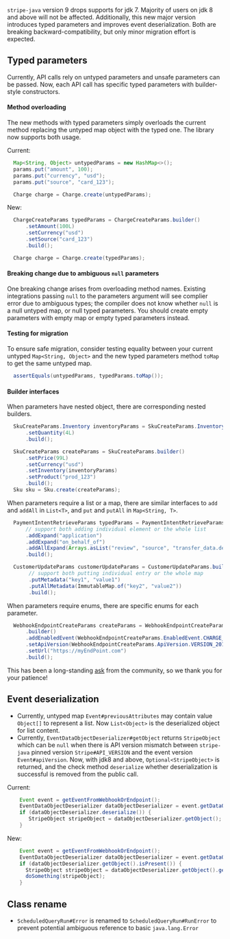 `stripe-java` version 9 drops supports for jdk 7. Majority of users on jdk 8 and above will not be affected. Additionally, this new major version introduces typed parameters and improves event deserialization. Both are breaking backward-compatibility, but only minor migration effort is expected.

## Typed parameters
Currently, API calls rely on untyped parameters and unsafe parameters can be passed. Now, each API call has specific typed parameters with builder-style constructors. 
#### Method overloading
The new methods with typed parameters simply overloads the current method replacing the untyped map object with the typed one. The library now supports both usage.

Current:
```java
  Map<String, Object> untypedParams = new HashMap<>();
  params.put("amount", 100);
  params.put("currency", "usd");
  params.put("source", "card_123");

  Charge charge = Charge.create(untypedParams);
```
New:
```java
  ChargeCreateParams typedParams = ChargeCreateParams.builder()
      .setAmount(100L)
      .setCurrency("usd")
      .setSource("card_123")
      .build();

  Charge charge = Charge.create(typedParams);
```
#### Breaking change due to ambiguous `null` parameters
One breaking change arises from overloading method names. Existing integrations passing `null` to the parameters argument will see complier error due to ambiguous types; the compiler does not know whether `null` is a null untyped map, or null typed parameters. You should create empty parameters with empty map or empty typed parameters instead.

#### Testing for migration
To ensure safe migration, consider testing equality between your current untyped `Map<String, Object>` and the new typed parameters method `toMap` to get the same untyped map.
```java
  assertEquals(untypedParams, typedParams.toMap());
```

#### Builder interfaces
When parameters have nested object, there are corresponding nested builders. 
```java
  SkuCreateParams.Inventory inventoryParams = SkuCreateParams.Inventory.builder()
      .setQuantity(4L)
      .build();

  SkuCreateParams createParams = SkuCreateParams.builder()
      .setPrice(99L)
      .setCurrency("usd")
      .setInventory(inventoryParams)
      .setProduct("prod_123")
      .build();
  Sku sku = Sku.create(createParams);
``` 
When parameters require a list or a map, there are similar interfaces to `add` and `addAll` in `List<T>`, and `put` and `putAll` in `Map<String, T>`.
```java
  PaymentIntentRetrieveParams typedParams = PaymentIntentRetrieveParams.builder()
      // support both adding individual element or the whole list
      .addExpand("application")
      .addExpand("on_behalf_of")
      .addAllExpand(Arrays.asList("review", "source", "transfer_data.destination"))
      .build();

  CustomerUpdateParams customerUpdateParams = CustomerUpdateParams.builder()
       // support both putting individual entry or the whole map
       .putMetadata("key1", "value1")
       .putAllMetadata(ImmutableMap.of("key2", "value2"))
       .build();
```
When parameters require enums, there are specific enums for each parameter.
```java
  WebhookEndpointCreateParams createParams = WebhookEndpointCreateParams
      .builder()
      .addEnabledEvent(WebhookEndpointCreateParams.EnabledEvent.CHARGE__SUCCEEDED)
      .setApiVersion(WebhookEndpointCreateParams.ApiVersion.VERSION_2019_03_14)
      .setUrl("https://myEndPoint.com")
      .build();
```

This has been a long-standing [ask](https://github.com/stripe/stripe-java/issues/211) from the community, so we thank you for your patience!

## Event deserialization
* Currently, untyped map `Event#previousAttributes` may contain value `Object[]` to represent a list. Now `List<Object>` is the deserialized object for list content.
* Currently, `EventDataObjectDeserializer#getObject` returns `StripeObject` which can be `null` 
when there is API version mismatch between `stripe-java` pinned version `Stripe#API_VERSION` and 
the event version `Event#apiVersion`. Now, with jdk8 and above, `Optional<StripeObject>` is 
returned, and the check method `deserialize` whether deserialization is successful is removed from the public call.

Current:
```java
    Event event = getEventFromWebhookOrEndpoint();
    EventDataObjectDeserializer dataObjectDeserializer = event.getDataObjectDeserializer();
    if (dataObjectDeserializer.deserialize()) {
       StripeObject stripeObject = dataObjectDeserializer.getObject();
    }
```
New:
```java
    Event event = getEventFromWebhookOrEndpoint();
    EventDataObjectDeserializer dataObjectDeserializer = event.getDataObjectDeserializer();
    if (dataObjectDeserializer.getObject().isPresent()) {      
      StripeObject stripeObject = dataObjectDeserializer.getObject().get();
      doSomething(stripeObject);
    } 
```

## Class rename
* `ScheduledQueryRun#Error` is renamed to `ScheduledQueryRun#RunError` to prevent potential ambiguous reference to basic `java.lang.Error`


